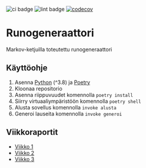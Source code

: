 ![ci badge](https://github.com/realtalin/runogeneraattori/workflows/CI/badge.svg) ![lint badge](https://github.com/realtalin/runogeneraattori/workflows/pylint/badge.svg) [![codecov](https://codecov.io/gh/realtalin/runogeneraattori/graph/badge.svg?token=IGKI5A6CHO)](https://codecov.io/gh/realtalin/runogeneraattori)
# Runogeneraattori

Markov-ketjuilla toteutettu runogeneraattori 

## Käyttöohje

1. Asenna [Python](https://www.python.org/downloads/) (^3.8) ja [Poetry](https://python-poetry.org/docs/#installation)
2. Kloonaa repositorio
3. Asenna riippuvuudet komennolla ```poetry install```
4. Siirry virtuaaliympäristöön komennolla ```poetry shell```
5. Alusta sovellus komennolla ```invoke alusta```
6. Generoi lauseita komennolla ```invoke generoi```

## Viikkoraportit
- [Viikko 1](https://github.com/realtalin/runogeneraattori/blob/master/dokumentaatio/viikkoraportit/viikko1.md)
- [Viikko 2](https://github.com/realtalin/runogeneraattori/blob/master/dokumentaatio/viikkoraportit/viikko2.md)
- [Viikko 3](https://github.com/realtalin/runogeneraattori/blob/master/dokumentaatio/viikkoraportit/viikko3.md)